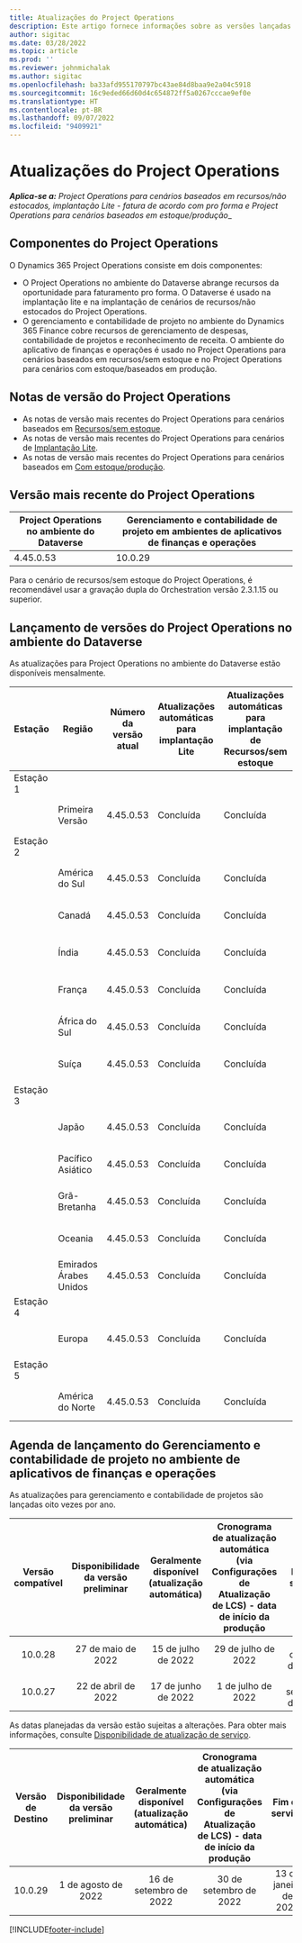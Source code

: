 ```yaml
---
title: Atualizações do Project Operations
description: Este artigo fornece informações sobre as versões lançadas do Dynamics 365 Project Operations.
author: sigitac
ms.date: 03/28/2022
ms.topic: article
ms.prod: ''
ms.reviewer: johnmichalak
ms.author: sigitac
ms.openlocfilehash: ba33afd955170797bc43ae84d8baa9e2a04c5918
ms.sourcegitcommit: 16c9eded66d60d4c654872ff5a0267cccae9ef0e
ms.translationtype: HT
ms.contentlocale: pt-BR
ms.lasthandoff: 09/07/2022
ms.locfileid: "9409921"
---
```

# <a name="project-operations-updates"></a>Atualizações do Project Operations

_**Aplica-se a:** Project Operations para cenários baseados em recursos/não estocados, implantação Lite - fatura de acordo com pro forma e Project Operations para cenários baseados em estoque/produção__



## <a name="project-operations-components"></a>Componentes do Project Operations

O Dynamics 365 Project Operations consiste em dois componentes:

- O Project Operations no ambiente do Dataverse abrange recursos da oportunidade para faturamento pro forma. O Dataverse é usado na implantação lite e na implantação de cenários de recursos/não estocados do Project Operations.
- O gerenciamento e contabilidade de projeto no ambiente do Dynamics 365 Finance cobre recursos de gerenciamento de despesas, contabilidade de projetos e reconhecimento de receita. O ambiente do aplicativo de finanças e operações é usado no Project Operations para cenários baseados em recursos/sem estoque e no Project Operations para cenários com estoque/baseados em produção.

## <a name="project-operations-release-notes"></a>Notas de versão do Project Operations
- As notas de versão mais recentes do Project Operations para cenários baseados em [Recursos/sem estoque](whats-new-july-2022-resource-based.md).
- As notas de versão mais recentes do Project Operations para cenários de [Implantação Lite](../pro/whats-new/whats-new-july-2022-lite.md).
- As notas de versão mais recentes do Project Operations para cenários baseados em [Com estoque/produção](../prod-pma/whats-new/whats-new-jul-2022-stocked.md).

## <a name="project-operations-latest-version"></a>Versão mais recente do Project Operations

| Project Operations no ambiente do Dataverse | Gerenciamento e contabilidade de projeto em ambientes de aplicativos de finanças e operações | 
| --- | --- |
| 4.45.0.53 | 10.0.29 |

Para o cenário de recursos/sem estoque do Project Operations, é recomendável usar a gravação dupla do Orchestration versão 2.3.1.15 ou superior.

## <a name="release-schedule-for-project-operations-on-dataverse-environment"></a>Lançamento de versões do Project Operations no ambiente do Dataverse

As atualizações para Project Operations no ambiente do Dataverse estão disponíveis mensalmente. 

| Estação | Região | Número da versão atual | Atualizações automáticas para implantação Lite | Atualizações automáticas para implantação de Recursos/sem estoque | Número da próxima versão | Próxima versão disponível ao público |
|-----------|-----------------------|-----------------|--------------------|---------------------|---------------------|---------------------|
| Estação 1 |   &nbsp;              |    &nbsp;       | &nbsp;             |      &nbsp;         |      &nbsp;         |      &nbsp;         |
|   &nbsp;  | Primeira Versão         |  4.45.0.53      | Concluída           | Concluída            | TBD                 | 09 de setembro de 2022      |
| Estação 2 |   &nbsp;              |    &nbsp;       | &nbsp;             |      &nbsp;         |      &nbsp;         |      &nbsp;         |
|   &nbsp;  | América do Sul         |  4.45.0.53      | Concluída           | Concluída            | TBD                 | 09 de setembro de 2022       |
|   &nbsp;  | Canadá                |  4.45.0.53      | Concluída           | Concluída            | TBD                 | 09 de setembro de 2022       |
|   &nbsp;  | Índia                 |  4.45.0.53      | Concluída           | Concluída            | TBD                 | 09 de setembro de 2022       |
|   &nbsp;  | França                |  4.45.0.53      | Concluída           | Concluída            | TBD                 | 09 de setembro de 2022       |
|   &nbsp;  | África do Sul          |  4.45.0.53      | Concluída           | Concluída            | TBD                 | 09 de setembro de 2022       |
|   &nbsp;  | Suíça           |  4.45.0.53      | Concluída           | Concluída            | TBD                 | 09 de setembro de 2022       |
| Estação 3 |      &nbsp;           |     &nbsp;      |     &nbsp;         |      &nbsp;         |      &nbsp;         |      &nbsp;         |
|   &nbsp;  | Japão                 |  4.45.0.53      | Concluída      | Concluída       | TBD                 | 09 de setembro de 2022       |
|   &nbsp;  | Pacífico Asiático          |  4.45.0.53      | Concluída      | Concluída       | TBD                 | 09 de setembro de 2022       |
|   &nbsp;  | Grã-Bretanha         |  4.45.0.53      | Concluída      | Concluída       | TBD                 | 09 de setembro de 2022       |
|   &nbsp;  | Oceania               |  4.45.0.53      | Concluída      | Concluída       | TBD                 | 09 de setembro de 2022       |
|   &nbsp;  | Emirados Árabes Unidos  |  4.45.0.53      | Concluída      | Concluída       | TBD                 | 09 de setembro de 2022       |
| Estação 4 |     &nbsp;            |     &nbsp;      |     &nbsp;         |      &nbsp;         |      &nbsp;         |      &nbsp;         |
|   &nbsp;  | Europa                |  4.45.0.53      | Concluída           | Concluída            | TBD           | 16 de setembro de 2022       |
| Estação 5 |     &nbsp;            |     &nbsp;      |     &nbsp;         |      &nbsp;         |      &nbsp;         |      &nbsp;         |
|   &nbsp;  | América do Norte         |  4.45.0.53      | Concluída           | Concluída            | TBD           | 16 de setembro de 2022       |

## <a name="release-schedule-for-project-management-and-accounting-in-the-finance-and-operations-apps-environment"></a>Agenda de lançamento do Gerenciamento e contabilidade de projeto no ambiente de aplicativos de finanças e operações

As atualizações para gerenciamento e contabilidade de projetos são lançadas oito vezes por ano.

|Versão compatível| Disponibilidade da versão preliminar | Geralmente disponível (atualização automática) | Cronograma de atualização automática (via Configurações de Atualização de LCS) - data de início da produção |   Fim do serviço   |
|:---------------:|:---------------------------:|:---------------------------------:|:--------------------------------------------------------------------:|:------------------:|
|     10.0.28     |      27 de maio de 2022           |        15 de julho de 2022              |                          29 de julho de 2022                               | 21 de outubro de 2022   |
|     10.0.27     |      22 de abril de 2022         |        17 de junho de 2022              |                          1 de julho de 2022                                | 16 de setembro de 2022 |

As datas planejadas da versão estão sujeitas a alterações. Para obter mais informações, consulte [Disponibilidade de atualização de serviço](/dynamics365/fin-ops-core/fin-ops/get-started/public-preview-releases?toc=%2fdynamics365%2ffinance%2ftoc.json).

|Versão de Destino | Disponibilidade da versão preliminar | Geralmente disponível (atualização automática) | Cronograma de atualização automática (via Configurações de Atualização de LCS) - data de início da produção |   Fim do serviço   |
|:---------------:|:---------------------------:|:---------------------------------:|:--------------------------------------------------------------------:|:------------------:|
|     10.0.29     |      1 de agosto de 2022         |       16 de setembro de 2022          |                        30 de setembro de 2022                            | 13 de janeiro de 2023   |

[!INCLUDE[footer-include](../includes/footer-banner.md)]
